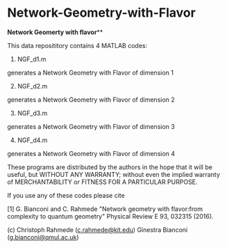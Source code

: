 # Network-Geometry-with-Flavor

********Network Geomerty with flavor**********

This data reposititory contains 4 MATLAB codes:

1) NGF_d1.m

generates a Network Geometry with Flavor of dimension 1

2) NGF_d2.m

generates a Network Geometry with Flavor of dimension 2

3) NGF_d3.m

generates a Network Geometry with Flavor of dimension 3

4) NGF_d4.m

generates a Network Geometry with Flavor of dimension 4

These programs are distributed by the authors in the hope that it will be 
useful, but WITHOUT ANY WARRANTY; without even the implied warranty of
MERCHANTABILITY or FITNESS FOR A PARTICULAR PURPOSE.
  
 If you use any of these codes please cite 

 [1]   G. Bianconi and C. Rahmede 
 "Network geometry with flavor:from complexity to quantum geometry"
 Physical Review E 93, 032315 (2016). 

 (c)  Christoph Rahmede (c.rahmede@kit.edu)
     Ginestra Bianconi (g.bianconi@qmul.ac.uk)  
